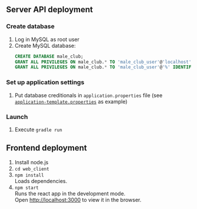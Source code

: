 ## Server API deployment
### Create database
1. Log in MySQL as root user
2. Create MySQL database:
    ```sql
    CREATE DATABASE male_club;
    GRANT ALL PRIVILEGES ON male_club.* TO 'male_club_user'@'localhost' IDENTIFIED BY 'qwerty';
    GRANT ALL PRIVILEGES ON male_club.* TO 'male_club_user'@'%' IDENTIFIED BY 'qwerty';
    ```
### Set up application settings
1. Put database creditionals in ```application.properties``` file 
(see [```application-template.properties```](src/main/resources/config/mysql/application-template.properties)
as example)
### Launch
1. Execute ```gradle run```

## Frontend deployment
1. Install node.js
2. ```cd web_client```
3. ```npm install```\
   Loads dependencies.
4. ```npm start```\
   Runs the react app in the development mode.\
   Open [http://localhost:3000](http://localhost:3000) to view it in the browser.